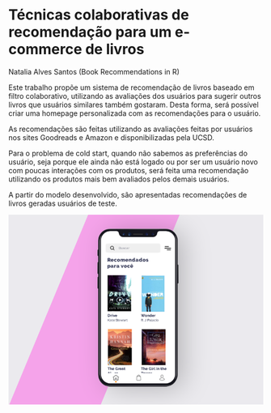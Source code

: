 # Técnicas colaborativas de recomendação para um e-commerce de livros
Natalia Alves Santos
(Book Recommendations in R)

Este trabalho propõe um sistema de recomendação de livros baseado em filtro colaborativo, utilizando as avaliações dos usuários para sugerir outros livros que usuários similares também gostaram. Desta forma, será possível criar uma homepage personalizada com as recomendações para o usuário.

As recomendações são feitas utilizando as avaliações feitas por usuários nos sites Goodreads e Amazon e disponibilizadas pela UCSD.

Para o problema de cold start, quando não sabemos as preferências do usuário, seja porque ele ainda não está logado ou por ser um usuário novo com poucas interações com os produtos, será feita uma recomendação utilizando os  produtos mais bem avaliados pelos demais usuários.

A partir do modelo desenvolvido, são apresentadas recomendações de livros geradas usuários de teste. 

![alt text](https://github.com/nataliaalves03/book_recommender/blob/master/mobile.png?raw=true)

